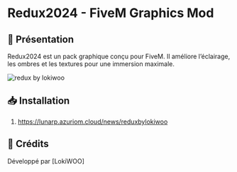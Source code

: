 # Redux2024 - FiveM Graphics Mod

## 🚀 Présentation
Redux2024 est un pack graphique conçu pour FiveM. Il améliore l’éclairage, les ombres et les textures pour une immersion maximale.

![redux by lokiwoo](https://github.com/user-attachments/assets/9d84c5e5-6777-41e4-a23a-a91170995aae)






## 📥 Installation
1. https://lunarp.azuriom.cloud/news/reduxbylokiwoo


## 📜 Crédits
Développé par [LokiWOO]
